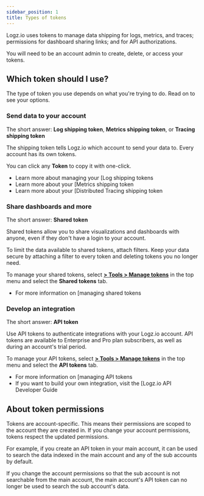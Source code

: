 ```yaml
---
sidebar_position: 1
title: Types of tokens
---
```



Logz.io uses tokens to manage data shipping for logs, metrics, and traces; permissions for dashboard sharing links; and for API authorizations.

You will need to be an account admin to create, delete, or access your tokens.

## Which token should I use?

The type of token you use depends on what you're trying to do.
Read on to see your options.

### Send data to your account

The short answer: **Log shipping token**,  **Metrics shipping token**, or **Tracing shipping token**

The shipping token tells Logz.io which account to send your data to.
Every account has its own tokens.

You can click any **Token** to copy it with one-click.

* Learn more about managing your [Log shipping tokens 
* Learn more about your [Metrics shipping token 
* Learn more about your [Distributed Tracing shipping token 

### Share dashboards and more

The short answer: **Shared token**

Shared tokens allow you to share visualizations and dashboards with anyone, even if they don't have a login to your account.

To limit the data available to shared tokens, attach filters.
Keep your data secure by attaching a filter to every token and deleting tokens you no longer need.

To manage your shared tokens, select [**<i class="li li-gear"></i> > Tools > Manage tokens**](https://app.logz.io/#/dashboard/settings/manage-tokens/shared) in the top menu and select the **Shared tokens** tab.

* For more information on [managing shared tokens 

### Develop an integration

The short answer: **API token**

Use API tokens to authenticate integrations with your Logz.io account.
API tokens are available to Enterprise and Pro plan subscribers, as well as during an account's trial period.

To manage your API tokens, select [**<i class="li li-gear"></i> > Tools > Manage tokens**](https://app.logz.io/#/dashboard/settings/manage-tokens/api) in the top menu and select the **API tokens** tab.

* For more information on [managing API tokens 
* If you want to build your own integration, visit the [Logz.io API Developer Guide 

## About token permissions

Tokens are account-specific. This means their permissions are scoped to the account they are created in.
If you change your account permissions, tokens respect the updated permissions.

For example, if you create an API token in your main account, it can be used to search the data indexed in the main account and any of the sub accounts by default.

If you change the account permissions so that the sub account is not searchable from the main account, the main account's API token can no longer be used to search the sub account's data.
